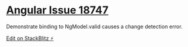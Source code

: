 # [Angular Issue 18747](https://github.com/angular/angular/issues/18748)

Demonstrate binding to NgModel.valid causes a change detection error.

[Edit on StackBlitz ⚡️](https://stackblitz.com/edit/angular-ivy-jknx34?file=src%2Fapp%2Fapp.component.ts)